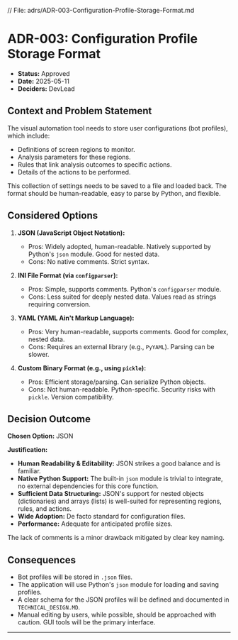 // File: adrs/ADR-003-Configuration-Profile-Storage-Format.md
# ADR-003: Configuration Profile Storage Format

*   **Status:** Approved
*   **Date:** 2025-05-11
*   **Deciders:** DevLead

## Context and Problem Statement

The visual automation tool needs to store user configurations (bot profiles), which include:
*   Definitions of screen regions to monitor.
*   Analysis parameters for these regions.
*   Rules that link analysis outcomes to specific actions.
*   Details of the actions to be performed.

This collection of settings needs to be saved to a file and loaded back. The format should be human-readable, easy to parse by Python, and flexible.

## Considered Options

1.  **JSON (JavaScript Object Notation):**
    *   Pros: Widely adopted, human-readable. Natively supported by Python's `json` module. Good for nested data.
    *   Cons: No native comments. Strict syntax.

2.  **INI File Format (via `configparser`):**
    *   Pros: Simple, supports comments. Python's `configparser` module.
    *   Cons: Less suited for deeply nested data. Values read as strings requiring conversion.

3.  **YAML (YAML Ain't Markup Language):**
    *   Pros: Very human-readable, supports comments. Good for complex, nested data.
    *   Cons: Requires an external library (e.g., `PyYAML`). Parsing can be slower.

4.  **Custom Binary Format (e.g., using `pickle`):**
    *   Pros: Efficient storage/parsing. Can serialize Python objects.
    *   Cons: Not human-readable. Python-specific. Security risks with `pickle`. Version compatibility.

## Decision Outcome

**Chosen Option:** JSON

**Justification:**
*   **Human Readability & Editability:** JSON strikes a good balance and is familiar.
*   **Native Python Support:** The built-in `json` module is trivial to integrate, no external dependencies for this core function.
*   **Sufficient Data Structuring:** JSON's support for nested objects (dictionaries) and arrays (lists) is well-suited for representing regions, rules, and actions.
*   **Wide Adoption:** De facto standard for configuration files.
*   **Performance:** Adequate for anticipated profile sizes.

The lack of comments is a minor drawback mitigated by clear key naming.

## Consequences

*   Bot profiles will be stored in `.json` files.
*   The application will use Python's `json` module for loading and saving profiles.
*   A clear schema for the JSON profiles will be defined and documented in `TECHNICAL_DESIGN.MD`.
*   Manual editing by users, while possible, should be approached with caution. GUI tools will be the primary interface.

---